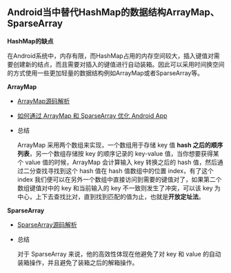 ## Android当中替代HashMap的数据结构ArrayMap、SparseArray



**HashMap的缺点**

在Android系统中，内存有限，而HashMap占用的内存空间较大，插入键值对需要创建新的结点，而且需要对插入的键值进行自动装箱。因此可以采用时间换空间的方式使用一些更加轻量的数据结构例如ArrayMap或者SparseArray等。



**ArrayMap**

+ [ArrayMap源码解析](https://juejin.im/post/593f5aa8128fe1006afbfc4f#heading-12)

+ [如何通过 ArrayMap 和 SparseArray 优化 Android App](https://github.com/xitu/gold-miner/blob/master/TODO/android-app-optimization-using-arraymap-and-sparsearray.md)

+ 总结

  ArrayMap 采用两个数组来实现，一个数组用于存储 key 值 **hash 之后的顺序列表**，另一个数组存储按 key 的顺序记录的 key-value 值，当你想要获得某个 value 值的时候，ArrayMap 会计算输入 key 转换之后的 hash 值，然后通过二分查找寻找到这个 hash 值在 hash 值数组中的位置 index，有了这个 index 我们便可以在另外一个数组中直接访问到需要的键值对了，如果第二个数组键值对中的 key 和当前输入的 key 不一致则发生了冲突，可以该 key 为中心，上下去查找比对，直到找到匹配的值为止，也就是**开放定址法**。



**SparseArray**

+ [SparseArray源码解析](https://juejin.im/post/59f029e5f265da430e4e5d62#heading-14)

+ 总结

  对于 SparseArray 来说，他的高效性体现在他避免了对 key 和 value 的自动装箱操作，并且避免了装箱之后的解箱操作。

